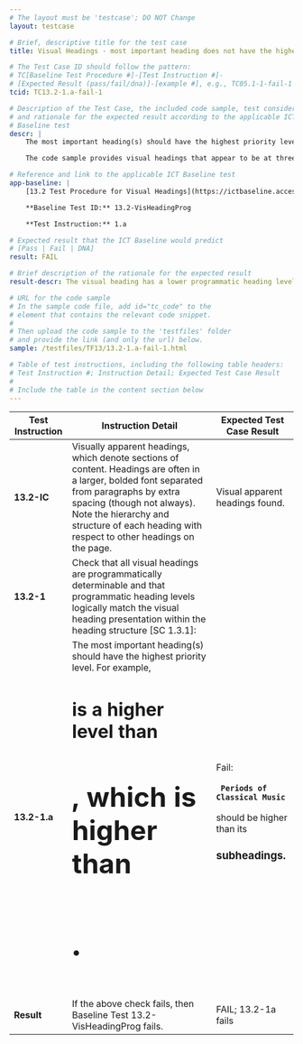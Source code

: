 ```yaml
---
# The layout must be 'testcase'; DO NOT Change
layout: testcase

# Brief, descriptive title for the test case
title: Visual Headings - most important heading does not have the higher priority level programmatically

# The Test Case ID should follow the pattern:
# TC[Baseline Test Procedure #]-[Test Instruction #]-
# [Expected Result (pass/fail/dna)]-[example #], e.g., TC05.1-1-fail-1
tcid: TC13.2-1.a-fail-1

# Description of the Test Case, the included code sample, test considerations,
# and rationale for the expected result according to the applicable ICT
# Baseline test
descr: |
    The most important heading(s) should have the highest priority level. For example, &lt;h1&gt; is a higher level than &lt;h2&gt;, which is higher than &lt;h3&gt;.

    The code sample provides visual headings that appear to be at three levels. Programmatically, the &lt;h4&gt; is a higher level heading but its subheadings are &lt;h3&gt;. A successful test should identify a FAIL against Baseline 13.2 Visual Headings.

# Reference and link to the applicable ICT Baseline test
app-baseline: |
    [13.2 Test Procedure for Visual Headings](https://ictbaseline.access-board.gov/13Structure/#132-test-procedure-for-visual-headings-programmatic)

    **Baseline Test ID:** 13.2-VisHeadingProg

    **Test Instruction:** 1.a

# Expected result that the ICT Baseline would predict
# [Pass | Fail | DNA]
result: FAIL

# Brief description of the rationale for the expected result
result-descr: The visual heading has a lower programmatic heading level than its subheadings in the code samples .

# URL for the code sample
# In the sample code file, add id="tc_code" to the
# element that contains the relevant code snippet.
#
# Then upload the code sample to the 'testfiles' folder
# and provide the link (and only the url) below.
sample: /testfiles/TF13/13.2-1.a-fail-1.html

# Table of test instructions, including the following table headers:
# Test Instruction #; Instruction Detail; Expected Test Case Result
#
# Include the table in the content section below
---
```

| Test Instruction | Instruction Detail | Expected Test Case Result |
|------------------|--------------------|---------------------------|
| **13.2-IC** | Visually apparent headings, which denote sections of content. Headings are often in a larger, bolded font separated from paragraphs by extra spacing (though not always). Note the hierarchy and structure of each heading with respect to other headings on the page. | Visual apparent headings found. |
| **13.2-1** | Check that all visual headings are programmatically determinable and that programmatic heading levels logically match the visual heading presentation within the heading structure [SC 1.3.1]: |  | 
| **13.2-1.a** | The most important heading(s) should have the highest priority level. For example, <code><h1></code> is a higher level than <code><h2></code>, which is higher than <code><h3></code>. | Fail: <code><h4> Periods of Classical Music </h4></code> should be higher than its <code><h3></code> subheadings. |
| **Result** | If the above check fails, then Baseline Test 13.2-VisHeadingProg fails. | FAIL; 13.2-1a fails |
